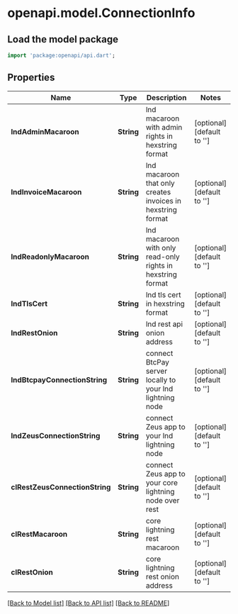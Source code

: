 # openapi.model.ConnectionInfo

## Load the model package
```dart
import 'package:openapi/api.dart';
```

## Properties
Name | Type | Description | Notes
------------ | ------------- | ------------- | -------------
**lndAdminMacaroon** | **String** | lnd macaroon with admin rights in hexstring format | [optional] [default to '']
**lndInvoiceMacaroon** | **String** | lnd macaroon that only creates invoices in hexstring format | [optional] [default to '']
**lndReadonlyMacaroon** | **String** | lnd macaroon with only read-only rights in hexstring format | [optional] [default to '']
**lndTlsCert** | **String** | lnd tls cert in hexstring format | [optional] [default to '']
**lndRestOnion** | **String** | lnd rest api onion address | [optional] [default to '']
**lndBtcpayConnectionString** | **String** | connect BtcPay server locally to your lnd lightning node | [optional] [default to '']
**lndZeusConnectionString** | **String** | connect Zeus app to your lnd lightning node | [optional] [default to '']
**clRestZeusConnectionString** | **String** | connect Zeus app to your core lightning node over rest | [optional] [default to '']
**clRestMacaroon** | **String** | core lightning rest macaroon | [optional] [default to '']
**clRestOnion** | **String** | core lightning rest onion address | [optional] [default to '']

[[Back to Model list]](../README.md#documentation-for-models) [[Back to API list]](../README.md#documentation-for-api-endpoints) [[Back to README]](../README.md)


